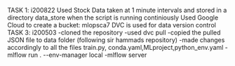 TASK 1: i200822
Used Stock Data taken at 1 minute intervals and stored in a directory data_store when the script is running continiously
Used Google Cloud to create a bucket: mlopsca7
DVC is used for data version control
TASK 3: i200503
-cloned the repository
-used dvc pull
-copied the pulled JSON file to data folder (following sir hammads repository)
-made changes accordingly to all the files train.py, conda.yaml,MLproject,python_env.yaml
-mlflow run . --env-manager local
-mlflow server
